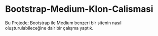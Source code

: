 # Bootstrap-Medium-Klon-Calismasi
Bu Projede; Bootstrap ile Medium benzeri bir sitenin nasıl oluşturulabileceğine dair bir çalışma yaptık.
